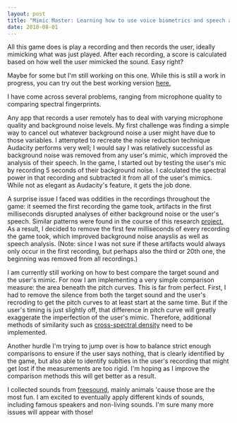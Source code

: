 ```yaml
---
layout: post
title: "Mimic Master: Learning how to use voice biometrics and speech analysis with shoddy recordings (i.e. lots of background noise)"
date: 2018-08-01
---
```


All this game does is play a recording and then records the user, ideally mimicking what was just played. After each recording, a score is calculated based on how well the user mimicked the sound. Easy right? 

Maybe for some but I'm still working on this one. While this is still a work in progress, you can try out the best working version <a href = "https://github.com/a-n-rose/mimic-master-how-well-can-you-mimic">here.</a>

I have come across several problems, ranging from microphone quality to comparing spectral fingerprints. 

Any app that records a user remotely has to deal with varying microphone quality and background noise levels. My first challenge was finding a simple way to cancel out whatever background noise a user might have due to those variables. I attempted to recreate the noise reduction technique Audacity performs very well; I would say I was relatively successful as background noise was removed from any user's mimic, which improved the analysis of their speech. In the game, I started out by testing the user's mic by recording 5 seconds of their background noise. I calculated the spectral power in that recording and subtracted it from all of the user's mimics. While not as elegant as Audacity's feature, it gets the job done. 

A surprise issue I faced was oddities in the recordings throughout the game: it seemed the first recording the game took, artifacts in the first milliseconds disrupted analyses of either background noise or the user's speech. Similar patterns were found in the course of this research <a href="https://www.ncbi.nlm.nih.gov/pmc/articles/PMC5426841/pdf/sensors-17-00917.pdf">project.</a> As a result, I decided to remove the first few milliseconds of every recording the game took, which improved background noise anayslis as well as speech analysis. (Note: since I was not sure if these artifacts would always only occur in the first recording, but perhaps also the third or 20th one, the beginning was removed from all recordings.)

I am currently still working on how to best compare the target sound and the user's mimic. For now I am implementing a very simple comparison measure: the area beneath the pitch curves. This is far from perfect. First, I had to remove the silence from both the target sound and the user's recroding to get the pitch curves to at least start at the same time. But if the user's timing is just slightly off, that difference in pitch curve will greatly exaggerate the imperfection of the user's mimic. Therefore, additional methods of similarity such as <a href="https://stackoverflow.com/questions/21647120/how-to-use-the-cross-spectral-density-to-calculate-the-phase-shift-of-two-relate">cross-spectral density</a> need to be implemented.

Another hurdle I'm trying to jump over is how to balance strict enough comparisons to ensure if the user says nothing, that is clearly identified by the game, but also able to identify sublties in the user's recording that might get lost if the measurements are too rigid. I'm hoping as I improve the comparison methods this will get better as a result. 

I collected sounds from <a href="https://freesound.org/">freesound</a>, mainly animals 'cause those are the most fun. I am excited to eventually apply different kinds of sounds, including famous speakers and non-living sounds. I'm sure many more issues will appear with those!




